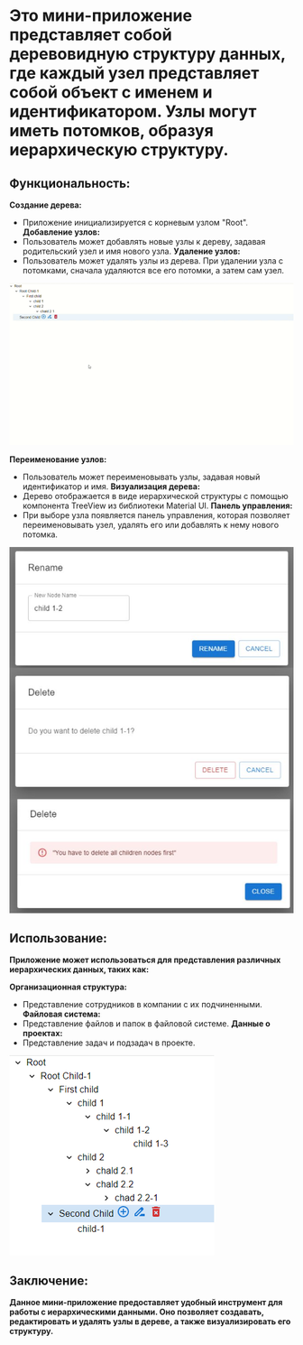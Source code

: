 # Это мини-приложение представляет собой деревовидную структуру данных, где каждый узел представляет собой объект с именем и идентификатором. Узлы могут иметь потомков, образуя иерархическую структуру.

## Функциональность:

**Создание дерева:** 
- Приложение инициализируется с корневым узлом "Root".
**Добавление узлов:**
- Пользователь может добавлять новые узлы к дереву, задавая родительский узел и имя нового узла.
**Удаление узлов:**
- Пользователь может удалять узлы из дерева. При удалении узла с потомками, сначала удаляются все его потомки, а затем сам узел.

![img](src/assets/tree-3.gif)

**Переименование узлов:**
- Пользователь может переименовывать узлы, задавая новый идентификатор и имя.
**Визуализация дерева:**
- Дерево отображается в виде иерархической структуры с помощью компонента TreeView из библиотеки Material UI.
**Панель управления:**
- При выборе узла появляется панель управления, которая позволяет переименовывать узел, удалять его или добавлять к нему нового потомка.

![img](src/assets/tree-2.jpg)

## Использование:

**Приложение может использоваться для представления различных иерархических данных, таких как:**

**Организационная структура:**
- Представление сотрудников в компании с их подчиненными.
**Файловая система:**
- Представление файлов и папок в файловой системе.
**Данные о проектах:**
- Представление задач и подзадач в проекте.

![иерархия](src/assets/tree-1.png)

## Заключение:

**Данное мини-приложение предоставляет удобный инструмент для работы с иерархическими данными. 
Оно позволяет создавать, редактировать и удалять узлы в дереве, а также визуализировать его структуру.**